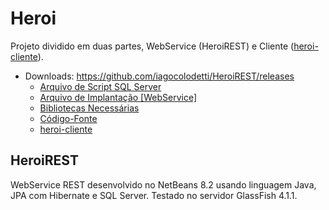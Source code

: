 # Heroi

Projeto dividido em duas partes, WebService (HeroiREST) e Cliente ([heroi-cliente](https://github.com/iagocolodetti/heroi-cliente "https://github.com/iagocolodetti/heroi-cliente")).

* Downloads: https://github.com/iagocolodetti/HeroiREST/releases
   * [Arquivo de Script SQL Server](https://github.com/iagocolodetti/HeroiREST/releases/download/v1.0/heroidb.sql "heroidb.sql")
   * [Arquivo de Implantação [WebService]](https://github.com/iagocolodetti/HeroiREST/releases/download/v1.0/HeroiREST.war "HeroiREST.war")
   * [Bibliotecas Necessárias](https://github.com/iagocolodetti/HeroiREST/releases/download/v1.0/bibliotecas.zip "bibliotecas.zip")
   * [Código-Fonte](https://github.com/iagocolodetti/HeroiREST/archive/v1.0.zip "v1.0.zip")
   * [heroi-cliente](https://github.com/iagocolodetti/heroi-cliente/releases "https://github.com/iagocolodetti/heroi-cliente/releases")


## HeroiREST

WebService REST desenvolvido no NetBeans 8.2 usando linguagem Java, JPA com Hibernate e SQL Server.
Testado no servidor GlassFish 4.1.1.